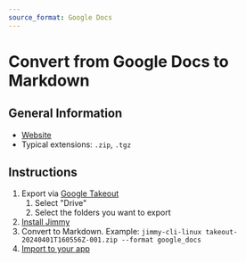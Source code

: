 ```yaml
---
source_format: Google Docs
---
```


# Convert from Google Docs to Markdown

## General Information

- [Website](https://docs.google.com/)
- Typical extensions: `.zip`, `.tgz`

## Instructions

1. Export via [Google Takeout](https://takeout.google.com)
    1. Select "Drive"
    2. Select the folders you want to export
2. [Install Jimmy](../index.md#installation)
3. Convert to Markdown. Example: `jimmy-cli-linux takeout-20240401T160556Z-001.zip --format google_docs`
4. [Import to your app](../import_instructions.md)
